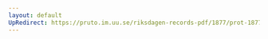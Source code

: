 ```yaml
---
layout: default
UpRedirect: https://pruto.im.uu.se/riksdagen-records-pdf/1877/prot-1877--fk--006.pdf
---
```

